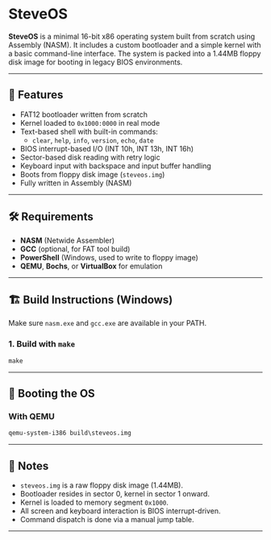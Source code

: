 # SteveOS

**SteveOS** is a minimal 16-bit x86 operating system built from scratch using Assembly (NASM). It includes a custom bootloader and a simple kernel with a basic command-line interface. The system is packed into a 1.44MB floppy disk image for booting in legacy BIOS environments.

---

## 🧠 Features

- FAT12 bootloader written from scratch  
- Kernel loaded to `0x1000:0000` in real mode  
- Text-based shell with built-in commands:
  - `clear`, `help`, `info`, `version`, `echo`, `date`
- BIOS interrupt-based I/O (INT 10h, INT 13h, INT 16h)
- Sector-based disk reading with retry logic
- Keyboard input with backspace and input buffer handling
- Boots from floppy disk image (`steveos.img`)
- Fully written in Assembly (NASM)

---

## 🛠 Requirements

- **NASM** (Netwide Assembler)
- **GCC** (optional, for FAT tool build)
- **PowerShell** (Windows, used to write to floppy image)
- **QEMU**, **Bochs**, or **VirtualBox** for emulation

---

## 🏗 Build Instructions (Windows)

Make sure `nasm.exe` and `gcc.exe` are available in your PATH.

### 1. Build with `make`

```cmd
make
```

---

## 🚀 Booting the OS

### With QEMU

```cmd
qemu-system-i386 build\steveos.img
```

---

## 💬 Notes

- `steveos.img` is a raw floppy disk image (1.44MB).
- Bootloader resides in sector 0, kernel in sector 1 onward.
- Kernel is loaded to memory segment `0x1000`.
- All screen and keyboard interaction is BIOS interrupt-driven.
- Command dispatch is done via a manual jump table.

---
